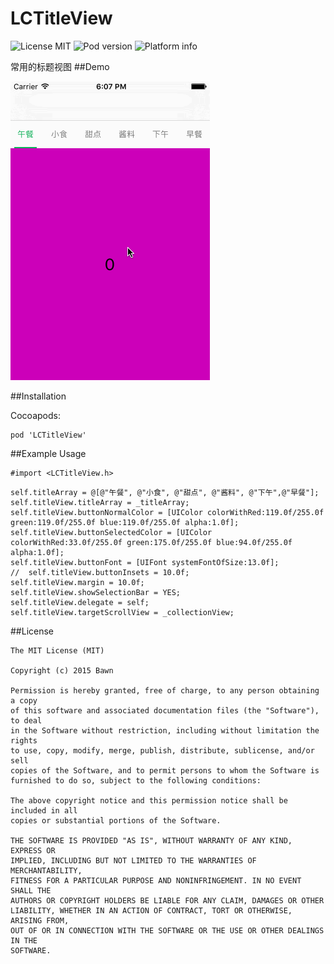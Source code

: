 # LCTitleView

![License MIT](https://img.shields.io/dub/l/vibe-d.svg)
![Pod version](http://img.shields.io/cocoapods/v/LCTitleView.svg?style=flat)
![Platform info](http://img.shields.io/cocoapods/p/LCTitleView.svg?style=flat)

常用的标题视图
##Demo

![1](demo.gif)

##Installation

Cocoapods:
```
pod 'LCTitleView'
```
##Example Usage
```
#import <LCTitleView.h>
```
```
self.titleArray = @[@"午餐", @"小食", @"甜点", @"酱料", @"下午",@"早餐"];
self.titleView.titleArray = _titleArray;
self.titleView.buttonNormalColor = [UIColor colorWithRed:119.0f/255.0f green:119.0f/255.0f blue:119.0f/255.0f alpha:1.0f];
self.titleView.buttonSelectedColor = [UIColor colorWithRed:33.0f/255.0f green:175.0f/255.0f blue:94.0f/255.0f alpha:1.0f];
self.titleView.buttonFont = [UIFont systemFontOfSize:13.0f];
//  self.titleView.buttonInsets = 10.0f;
self.titleView.margin = 10.0f;
self.titleView.showSelectionBar = YES;
self.titleView.delegate = self;
self.titleView.targetScrollView = _collectionView;
```





##License
```
The MIT License (MIT)

Copyright (c) 2015 Bawn

Permission is hereby granted, free of charge, to any person obtaining a copy
of this software and associated documentation files (the "Software"), to deal
in the Software without restriction, including without limitation the rights
to use, copy, modify, merge, publish, distribute, sublicense, and/or sell
copies of the Software, and to permit persons to whom the Software is
furnished to do so, subject to the following conditions:

The above copyright notice and this permission notice shall be included in all
copies or substantial portions of the Software.

THE SOFTWARE IS PROVIDED "AS IS", WITHOUT WARRANTY OF ANY KIND, EXPRESS OR
IMPLIED, INCLUDING BUT NOT LIMITED TO THE WARRANTIES OF MERCHANTABILITY,
FITNESS FOR A PARTICULAR PURPOSE AND NONINFRINGEMENT. IN NO EVENT SHALL THE
AUTHORS OR COPYRIGHT HOLDERS BE LIABLE FOR ANY CLAIM, DAMAGES OR OTHER
LIABILITY, WHETHER IN AN ACTION OF CONTRACT, TORT OR OTHERWISE, ARISING FROM,
OUT OF OR IN CONNECTION WITH THE SOFTWARE OR THE USE OR OTHER DEALINGS IN THE
SOFTWARE.

```

